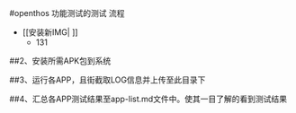 #openthos 功能测试的测试 流程

* [[安装新IMG| ]]
  * 131


##2、安装所需APK包到系统


##3、运行各APP，且街截取LOG信息并上传至此目录下



##4、汇总各APP测试结果至app-list.md文件中。使其一目了解的看到测试结果



